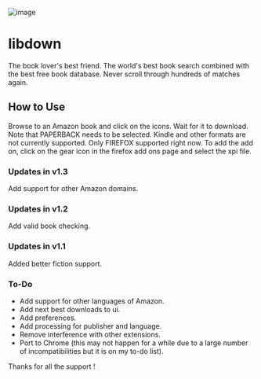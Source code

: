 ![image](https://user-images.githubusercontent.com/49887308/142588163-e5fdebaa-050a-40a5-81d4-1b10b9c98467.png)

# libdown
The book lover's best friend. The world's best book search combined with the best free book database. Never scroll through hundreds of matches again.

## How to Use
Browse to an Amazon book and click on the icons. Wait for it to download. Note that PAPERBACK needs to be selected. Kindle and other formats are not currently supported. Only FIREFOX supported right now. To add the add on, click on the gear icon in the firefox add ons page and select the xpi file.

### Updates in v1.3
Add support for other Amazon domains.

### Updates in v1.2
Add valid book checking.

### Updates in v1.1
Added better fiction support.


### To-Do
* Add support for other languages of Amazon.
* Add next best downloads to ui.
* Add preferences.
* Add processing for publisher and language.
* Remove interference with other extensions.
* Port to Chrome (this may not happen for a while due to a large number of incompatibilities but it is on my to-do list).

Thanks for all the support !
